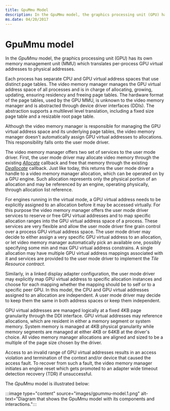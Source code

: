 ```yaml
---
title: GpuMmu Model
description: In the GpuMmu model, the graphics processing unit (GPU) has its own memory management unit (MMU) which translates per-process GPU virtual addresses to physical addresses.
ms.date: 04/20/2017
---
```


# GpuMmu model

In the *GpuMmu* model, the graphics processing unit (GPU) has its own memory management unit (MMU) which translates per-process GPU virtual addresses to physical addresses.

Each process has separate CPU and GPU virtual address spaces that use distinct page tables. The video memory manager manages the GPU virtual address space of all processes and is in charge of allocating, growing, updating, ensuring residency and freeing page tables. The hardware format of the page tables, used by the GPU MMU, is unknown to the video memory manager and is abstracted through device driver interfaces (DDIs). The abstraction supports a multilevel level translation, including a fixed size page table and a resizable root page table.

Although the video memory manager is responsible for managing the GPU virtual address space and its underlying page tables, the video memory manager doesn't automatically assign GPU virtual addresses to allocations. This responsibility falls onto the user mode driver.

The video memory manager offers two set of services to the user mode driver. First, the user mode driver may allocate video memory through the existing [*Allocate*](/windows-hardware/drivers/ddi/d3dumddi/nc-d3dumddi-pfnd3dddi_allocatecb) callback and free that memory through the existing [*Deallocate*](/windows-hardware/drivers/ddi/d3dumddi/nc-d3dumddi-pfnd3dddi_deallocatecb) callback. Just like today, this returns the user mode driver a handle to a video memory manager allocation, which can be operated on by a GPU engine. Such allocation represents only the physical portion of an allocation and may be referenced by an engine, operating physically, through allocation list reference.

For engines running in the virtual mode, a GPU virtual address needs to be explicitly assigned to an allocation before it may be accessed virtually. For this purpose the video memory manager offers the user mode driver services to reserve or free GPU virtual addresses and to map specific allocation ranges into the GPU virtual address space of a process. These services are very flexible and allow the user mode driver fine grain control over a process GPU virtual address space. The user mode driver may decide to either assign a very specific GPU virtual address to an allocation, or let video memory manager automatically pick an available one, possibly specifying some min and max GPU virtual address constrains. A single allocation may have multiple GPU virtual address mappings associated with it and services are provided to the user mode driver to implement the *Tile Resource contract*.

Similarly, in a linked display adapter configuration, the user mode driver may explicitly map GPU virtual address to specific allocation instances and choose for each mapping whether the mapping should be to self or to a specific peer GPU. In this model, the CPU and GPU virtual addresses assigned to an allocation are independent. A user mode driver may decide to keep them the same in both address spaces or keep them independent.

GPU virtual addresses are managed logically at a fixed 4KB page granularity through the DDI interface. GPU virtual addresses may reference allocations, which are resident in either a memory segment or system memory. System memory is managed at 4KB physical granularity while memory segments are managed at either 4KB or 64KB at the driver's choice. All video memory manager allocations are aligned and sized to be a multiple of the page size chosen by the driver.

Access to an invalid range of GPU virtual addresses results in an access violation and termination of the context and/or device that caused the access fault. To recover from such a fault, the video memory manager initiates an engine reset which gets promoted to an adapter wide timeout detection recovery (TDR) if unsuccessful.

The *GpuMmu* model is illustrated below:

:::image type="content" source="images/gpummu-model.1.png" alt-text="Diagram that shows the GpuMmu model with its components and interactions.":::
